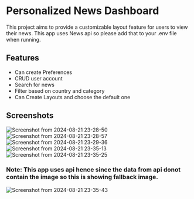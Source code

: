 # Personalized News Dashboard
This project aims to provide a customizable layout feature for users to view their news. This app uses News api so please add that to your .env file when running.

## Features
- Can create Preferences
- CRUD user account
- Search for news
- Filter based on country and category
- Can Create Layouts and choose the default one

## Screenshots
![Screenshot from 2024-08-21 23-28-50](https://github.com/user-attachments/assets/b38502e3-4c23-465d-905e-3fcb78e41516)
![Screenshot from 2024-08-21 23-28-57](https://github.com/user-attachments/assets/019720c3-faf8-4f89-bcf4-4245d559e75e)
![Screenshot from 2024-08-21 23-29-36](https://github.com/user-attachments/assets/2adb7dba-18e6-4dc6-af43-3ca384a85c2a)
![Screenshot from 2024-08-21 23-35-13](https://github.com/user-attachments/assets/415be8e3-1a85-46b3-842b-8616a120e3ff)
![Screenshot from 2024-08-21 23-35-25](https://github.com/user-attachments/assets/e83ffe70-b3fc-4d5e-8e86-e4955f3ec168)
### Note: This app uses api hence since the data from api donot contain the image so this is showing fallback image.
![Screenshot from 2024-08-21 23-35-43](https://github.com/user-attachments/assets/1f7d71a8-a625-4254-9f3c-dbf8daff48c7)
